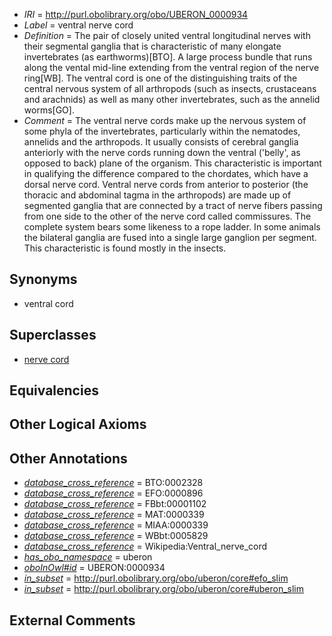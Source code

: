  * *IRI* = http://purl.obolibrary.org/obo/UBERON_0000934
 * *Label* = ventral nerve cord
 * *Definition* = The pair of closely united ventral longitudinal nerves with their segmental ganglia that is characteristic of many elongate invertebrates (as earthworms)[BTO]. A large process bundle that runs along the vental mid-line extending from the ventral region of the nerve ring[WB]. The ventral cord is one of the distinguishing traits of the central nervous system of all arthropods (such as insects, crustaceans and arachnids) as well as many other invertebrates, such as the annelid worms[GO].
 * *Comment* = The ventral nerve cords make up the nervous system of some phyla of the invertebrates, particularly within the nematodes, annelids and the arthropods. It usually consists of cerebral ganglia anteriorly with the nerve cords running down the ventral ('belly', as opposed to back) plane of the organism. This characteristic is important in qualifying the difference compared to the chordates, which have a dorsal nerve cord. Ventral nerve cords from anterior to posterior (the thoracic and abdominal tagma in the arthropods) are made up of segmented ganglia that are connected by a tract of nerve fibers passing from one side to the other of the nerve cord called commissures. The complete system bears some likeness to a rope ladder. In some animals the bilateral ganglia are fused into a single large ganglion per segment. This characteristic is found mostly in the insects.

## Synonyms

 * ventral cord

## Superclasses

 * [nerve cord](../../UBERON/53/UBERON_0005053.md)

## Equivalencies


## Other Logical Axioms


## Other Annotations

 * *[database_cross_reference](../../ef/oboInOwl#hasDbXref.md)* = BTO:0002328
 * *[database_cross_reference](../../ef/oboInOwl#hasDbXref.md)* = EFO:0000896
 * *[database_cross_reference](../../ef/oboInOwl#hasDbXref.md)* = FBbt:00001102
 * *[database_cross_reference](../../ef/oboInOwl#hasDbXref.md)* = MAT:0000339
 * *[database_cross_reference](../../ef/oboInOwl#hasDbXref.md)* = MIAA:0000339
 * *[database_cross_reference](../../ef/oboInOwl#hasDbXref.md)* = WBbt:0005829
 * *[database_cross_reference](../../ef/oboInOwl#hasDbXref.md)* = Wikipedia:Ventral_nerve_cord
 * *[has_obo_namespace](../../ce/oboInOwl#hasOBONamespace.md)* = uberon
 * *[oboInOwl#id](../../id/oboInOwl#id.md)* = UBERON:0000934
 * *[in_subset](../../et/oboInOwl#inSubset.md)* = http://purl.obolibrary.org/obo/uberon/core#efo_slim
 * *[in_subset](../../et/oboInOwl#inSubset.md)* = http://purl.obolibrary.org/obo/uberon/core#uberon_slim

## External Comments

